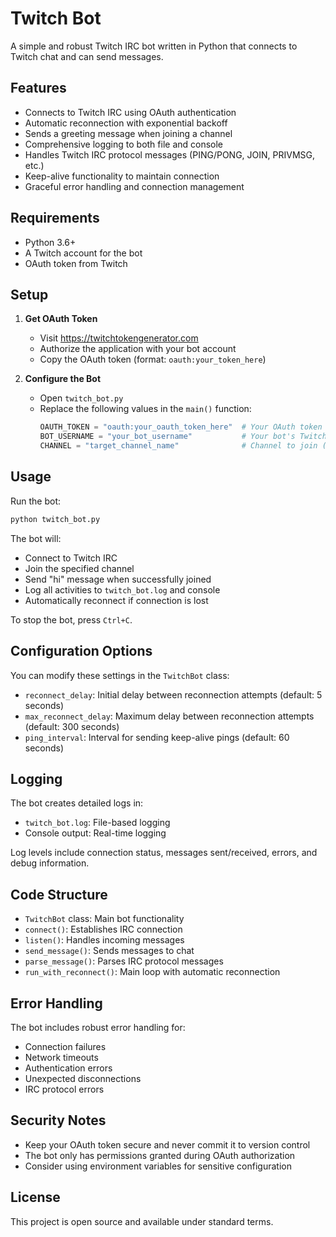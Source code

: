 # Twitch Bot

A simple and robust Twitch IRC bot written in Python that connects to Twitch chat and can send messages.

## Features

- Connects to Twitch IRC using OAuth authentication
- Automatic reconnection with exponential backoff
- Sends a greeting message when joining a channel
- Comprehensive logging to both file and console
- Handles Twitch IRC protocol messages (PING/PONG, JOIN, PRIVMSG, etc.)
- Keep-alive functionality to maintain connection
- Graceful error handling and connection management

## Requirements

- Python 3.6+
- A Twitch account for the bot
- OAuth token from Twitch

## Setup

1. **Get OAuth Token**
   - Visit https://twitchtokengenerator.com
   - Authorize the application with your bot account
   - Copy the OAuth token (format: `oauth:your_token_here`)

2. **Configure the Bot**
   - Open `twitch_bot.py`
   - Replace the following values in the `main()` function:
     ```python
     OAUTH_TOKEN = "oauth:your_oauth_token_here"  # Your OAuth token
     BOT_USERNAME = "your_bot_username"           # Your bot's Twitch username
     CHANNEL = "target_channel_name"              # Channel to join (without #)
     ```

## Usage

Run the bot:
```bash
python twitch_bot.py
```

The bot will:
- Connect to Twitch IRC
- Join the specified channel
- Send "hi" message when successfully joined
- Log all activities to `twitch_bot.log` and console
- Automatically reconnect if connection is lost

To stop the bot, press `Ctrl+C`.

## Configuration Options

You can modify these settings in the `TwitchBot` class:

- `reconnect_delay`: Initial delay between reconnection attempts (default: 5 seconds)
- `max_reconnect_delay`: Maximum delay between reconnection attempts (default: 300 seconds)
- `ping_interval`: Interval for sending keep-alive pings (default: 60 seconds)

## Logging

The bot creates detailed logs in:
- `twitch_bot.log`: File-based logging
- Console output: Real-time logging

Log levels include connection status, messages sent/received, errors, and debug information.

## Code Structure

- `TwitchBot` class: Main bot functionality
- `connect()`: Establishes IRC connection
- `listen()`: Handles incoming messages
- `send_message()`: Sends messages to chat
- `parse_message()`: Parses IRC protocol messages
- `run_with_reconnect()`: Main loop with automatic reconnection

## Error Handling

The bot includes robust error handling for:
- Connection failures
- Network timeouts
- Authentication errors
- Unexpected disconnections
- IRC protocol errors

## Security Notes

- Keep your OAuth token secure and never commit it to version control
- The bot only has permissions granted during OAuth authorization
- Consider using environment variables for sensitive configuration

## License

This project is open source and available under standard terms.
